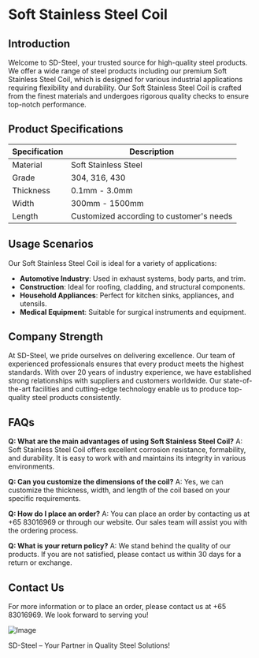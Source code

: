 # Soft Stainless Steel Coil

## Introduction

Welcome to SD-Steel, your trusted source for high-quality steel products. We offer a wide range of steel products including our premium Soft Stainless Steel Coil, which is designed for various industrial applications requiring flexibility and durability. Our Soft Stainless Steel Coil is crafted from the finest materials and undergoes rigorous quality checks to ensure top-notch performance.

## Product Specifications

| Specification   | Description                                |
|-----------------|--------------------------------------------|
| Material        | Soft Stainless Steel                       |
| Grade           | 304, 316, 430                              |
| Thickness       | 0.1mm - 3.0mm                              |
| Width           | 300mm - 1500mm                             |
| Length          | Customized according to customer's needs  |

## Usage Scenarios

Our Soft Stainless Steel Coil is ideal for a variety of applications:
- **Automotive Industry**: Used in exhaust systems, body parts, and trim.
- **Construction**: Ideal for roofing, cladding, and structural components.
- **Household Appliances**: Perfect for kitchen sinks, appliances, and utensils.
- **Medical Equipment**: Suitable for surgical instruments and equipment.

## Company Strength

At SD-Steel, we pride ourselves on delivering excellence. Our team of experienced professionals ensures that every product meets the highest standards. With over 20 years of industry experience, we have established strong relationships with suppliers and customers worldwide. Our state-of-the-art facilities and cutting-edge technology enable us to produce top-quality steel products consistently.

## FAQs

**Q: What are the main advantages of using Soft Stainless Steel Coil?**
A: Soft Stainless Steel Coil offers excellent corrosion resistance, formability, and durability. It is easy to work with and maintains its integrity in various environments.

**Q: Can you customize the dimensions of the coil?**
A: Yes, we can customize the thickness, width, and length of the coil based on your specific requirements.

**Q: How do I place an order?**
A: You can place an order by contacting us at +65 83016969 or through our website. Our sales team will assist you with the ordering process.

**Q: What is your return policy?**
A: We stand behind the quality of our products. If you are not satisfied, please contact us within 30 days for a return or exchange.

## Contact Us

For more information or to place an order, please contact us at +65 83016969. We look forward to serving you!

![Image](https://github.com/user-attachments/assets/2567258e-e124-4816-932d-1809bd27ef0b)

SD-Steel – Your Partner in Quality Steel Solutions!